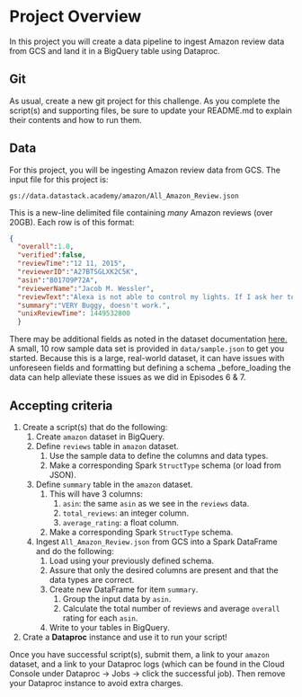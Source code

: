 # Project Overview
In this project you will create a data pipeline to ingest Amazon review data from GCS and land it in a BigQuery table using Dataproc. 

## Git
As usual, create a new git project for this challenge. As you complete the script(s) and supporting files, be sure to update your README.md to explain their contents and how to run them.

## Data
For this project, you will be ingesting Amazon review data from GCS. The input file for this project is: 

`gs://data.datastack.academy/amazon/All_Amazon_Review.json`

This is a new-line delimited file containing _many_ Amazon reviews (over 20GB). Each row is of this format:

```json
{
  "overall":1.0,
  "verified":false,
  "reviewTime":"12 11, 2015",
  "reviewerID":"A27BTSGLXK2C5K",
  "asin":"B017O9P72A",
  "reviewerName":"Jacob M. Wessler",
  "reviewText":"Alexa is not able to control my lights. If I ask her to tell me what LIFX can do, she will give me an example with one of my group names. If I use that exact same group name in a new request, she'll await that she doesn't recognize the name. This skill is VERY buggy and has not yet worked for me. I even rest Alexa, uninstalled LIFX, and set everything up again.",
  "summary":"VERY Buggy, doesn't work.",
  "unixReviewTime": 1449532800
  }
```

There may be additional fields as noted in the dataset documentation [here.](https://nijianmo.github.io/amazon/index.html) A small, 10 row sample data set is provided in `data/sample.json` to get you started. Because this is a large, real-world dataset, it can have issues with unforeseen fields and formatting but defining a schema _before_loading the data can help alleviate these issues as we did in Episodes 6 & 7.

## Accepting criteria
1. Create a  script(s) that do the following:
    1. Create `amazon` dataset in BigQuery.
    1. Define `reviews` table in `amazon` dataset.
        1. Use the sample data to define the columns and data types.
        1. Make a corresponding Spark `StructType` schema (or load from JSON).
    1. Define `summary` table in the `amazon` dataset.
        1. This will have 3 columns:
            1. `asin`: the same `asin` as we see in the `reviews` data.
            1. `total_reviews`: an integer column.
            1. `average_rating`: a float column.
        1. Make a corresponding Spark `StructType` schema.
    1. Ingest `All_Amazon_Review.json` from GCS into a Spark DataFrame and do the following:
        1. Load using your previously defined schema.
        1. Assure that only the desired columns are present and that the data types are correct.
        1. Create new DataFrame for item `summary`.
            1. Group the input data by `asin`.
            1. Calculate the total number of reviews and average `overall` rating for each `asin`.
        1. Write to your tables in BigQuery.
1. Crate a **Dataproc** instance and use it to run your script!

Once you have successful script(s), submit them, a link to your `amazon` dataset, and a link to your Dataproc logs (which can be found in the Cloud Console under Dataproc -> Jobs -> click the successful job). Then remove your Dataproc instance to avoid extra charges.
